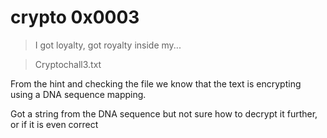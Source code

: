 # crypto 0x0003
> I got loyalty, got royalty inside my...

> Cryptochall3.txt

From the hint and checking the file we know that the text is encrypting using a DNA sequence mapping. 

Got a string from the DNA sequence but not sure how to decrypt it further, or if it is even correct
